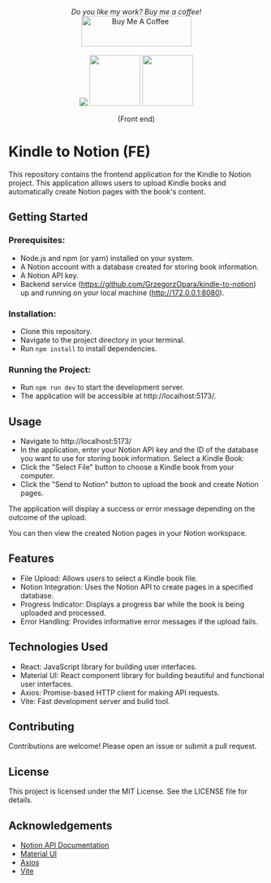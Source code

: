 <p align="center">
  <i>Do you like my work? Buy me a coffee!</i><BR>
  <a href="https://www.buymeacoffee.com/grzegorz.opara" target="_blank"><img src="https://cdn.buymeacoffee.com/buttons/v2/default-green.png" alt="Buy Me A Coffee" style="height: 60px !important;width: 217px !important;" ></a>
  <BR><BR>
  <img src="https://upload.wikimedia.org/wikipedia/commons/thumb/2/20/Amazon_Kindle_logo.svg/388px-Amazon_Kindle_logo.svg.png">
  <img src="https://upload.wikimedia.org/wikipedia/commons/thumb/9/9e/Plus_symbol.svg/200px-Plus_symbol.svg.png" width="100" height="100">
  <img src="https://upload.wikimedia.org/wikipedia/commons/thumb/e/e9/Notion-logo.svg/240px-Notion-logo.svg.png" width="100" height="100">
  
  <p align="center">(Front end)</p>
</p>


# Kindle to Notion (FE)
This repository contains the frontend application for the Kindle to Notion project. This application allows users to upload Kindle books and automatically create Notion pages with the book's content.

## Getting Started

### Prerequisites:
- Node.js and npm (or yarn) installed on your system.
- A Notion account with a database created for storing book information.
- A Notion API key.
- Backend service (https://github.com/GrzegorzOpara/kindle-to-notion) up and running on your local machine (http://172.0.0.1:8080).

### Installation:
- Clone this repository.
- Navigate to the project directory in your terminal.
- Run ``npm install`` to install dependencies.

### Running the Project:
- Run ``npm run dev`` to start the development server.
- The application will be accessible at http://localhost:5173/.

## Usage
- Navigate to http://localhost:5173/
- In the application, enter your Notion API key and the ID of the database you want to use for storing book information.
Select a Kindle Book:
- Click the "Select File" button to choose a Kindle book from your computer.
- Click the "Send to Notion" button to upload the book and create Notion pages.

The application will display a success or error message depending on the outcome of the upload.

You can then view the created Notion pages in your Notion workspace.

## Features
- File Upload: Allows users to select a Kindle book file.
- Notion Integration: Uses the Notion API to create pages in a specified database.
- Progress Indicator: Displays a progress bar while the book is being uploaded and processed.
- Error Handling: Provides informative error messages if the upload fails.

## Technologies Used
- React: JavaScript library for building user interfaces.
- Material UI: React component library for building beautiful and functional user interfaces.
- Axios: Promise-based HTTP client for making API requests.
- Vite: Fast development server and build tool.

## Contributing
Contributions are welcome! Please open an issue or submit a pull request.

## License
This project is licensed under the MIT License. See the LICENSE file for details.

## Acknowledgements
- [Notion API Documentation](https://developers.notion.com/reference/intro)
- [Material UI](https://mui.com/)
- [Axios](https://axios-http.com/)
- [Vite](https://vitejs.dev/)